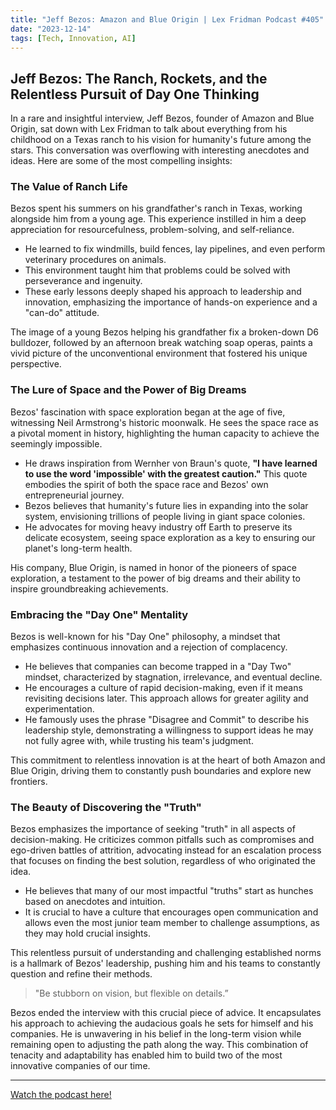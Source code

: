```yaml
---
title: "Jeff Bezos: Amazon and Blue Origin | Lex Fridman Podcast #405"
date: "2023-12-14"
tags: [Tech, Innovation, AI]
---
```


## Jeff Bezos: The Ranch, Rockets, and the Relentless Pursuit of Day One Thinking

In a rare and insightful interview, Jeff Bezos, founder of Amazon and Blue Origin, sat down with Lex Fridman to talk about everything from his childhood on a Texas ranch to his vision for humanity's future among the stars. This conversation was overflowing with interesting anecdotes and ideas. Here are some of the most compelling insights:

### The Value of Ranch Life

Bezos spent his summers on his grandfather's ranch in Texas, working alongside him from a young age. This experience instilled in him a deep appreciation for resourcefulness, problem-solving, and self-reliance.

- He learned to fix windmills, build fences, lay pipelines, and even perform veterinary procedures on animals.
- This environment taught him that problems could be solved with perseverance and ingenuity.
- These early lessons deeply shaped his approach to leadership and innovation, emphasizing the importance of hands-on experience and a "can-do" attitude.

The image of a young Bezos helping his grandfather fix a broken-down D6 bulldozer, followed by an afternoon break watching soap operas, paints a vivid picture of the unconventional environment that fostered his unique perspective.

### The Lure of Space and the Power of Big Dreams

Bezos' fascination with space exploration began at the age of five, witnessing Neil Armstrong's historic moonwalk. He sees the space race as a pivotal moment in history, highlighting the human capacity to achieve the seemingly impossible.

- He draws inspiration from Wernher von Braun's quote, **"I have learned to use the word 'impossible' with the greatest caution."** This quote embodies the spirit of both the space race and Bezos' own entrepreneurial journey.
- Bezos believes that humanity's future lies in expanding into the solar system, envisioning trillions of people living in giant space colonies.
- He advocates for moving heavy industry off Earth to preserve its delicate ecosystem, seeing space exploration as a key to ensuring our planet's long-term health.

His company, Blue Origin, is named in honor of the pioneers of space exploration, a testament to the power of big dreams and their ability to inspire groundbreaking achievements.

### Embracing the "Day One" Mentality

Bezos is well-known for his "Day One" philosophy, a mindset that emphasizes continuous innovation and a rejection of complacency.

- He believes that companies can become trapped in a "Day Two" mindset, characterized by stagnation, irrelevance, and eventual decline.
- He encourages a culture of rapid decision-making, even if it means revisiting decisions later. This approach allows for greater agility and experimentation.
- He famously uses the phrase "Disagree and Commit" to describe his leadership style, demonstrating a willingness to support ideas he may not fully agree with, while trusting his team's judgment.

This commitment to relentless innovation is at the heart of both Amazon and Blue Origin, driving them to constantly push boundaries and explore new frontiers.

### The Beauty of Discovering the "Truth"

Bezos emphasizes the importance of seeking "truth" in all aspects of decision-making. He criticizes common pitfalls such as compromises and ego-driven battles of attrition, advocating instead for an escalation process that focuses on finding the best solution, regardless of who originated the idea.

- He believes that many of our most impactful "truths" start as hunches based on anecdotes and intuition.
- It is crucial to have a culture that encourages open communication and allows even the most junior team member to challenge assumptions, as they may hold crucial insights.

This relentless pursuit of understanding and challenging established norms is a hallmark of Bezos' leadership, pushing him and his teams to constantly question and refine their methods.

> "Be stubborn on vision, but flexible on details.”

Bezos ended the interview with this crucial piece of advice. It encapsulates his approach to achieving the audacious goals he sets for himself and his companies. He is unwavering in his belief in the long-term vision while remaining open to adjusting the path along the way. This combination of tenacity and adaptability has enabled him to build two of the most innovative companies of our time.

---





<a href="https://youtube.com/watch?v=DcWqzZ3I2cY" target="_blank">Watch the podcast here!</a>
